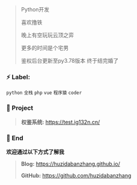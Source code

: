 > Python开发
>
> 喜欢撸铁 
>
> 晚上有空玩玩云顶之弈 
>
> 更多的时间是个宅男
>
> 鉴权后台更新至py3.78版本 终于结完婚了

### ⚡ Label:

`python`  `全栈`  `php`  `vue`  `程序猿`  `coder`

### :pushpin: Project

> **权鉴系统:** https://test.ig132n.cn/
>

### 💬 End

**欢迎通过以下方式了解我**

> **Blog:** https://huzidabanzhang.github.io/
>
> **GitHub:** https://github.com/huzidabanzhang
>


